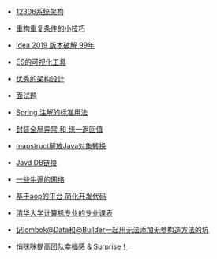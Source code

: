 - [12306系统架构](https://mp.weixin.qq.com/s/ZYS7UwgX1fli_rn1DA0b0g)
- [重构重复条件的小技巧](https://juejin.im/post/5e12a59d5188253abf5cdd43)
- [idea 2019 版本破解 99年](https://www.jianshu.com/p/de2209161358)
- [ES的可视化工具](https://www.jianshu.com/p/54e04b5b5ce2)
- [优秀的架构设计](https://mp.weixin.qq.com/s/00GtrLGNCFIbFy4gh2Ce2Q)
- [面试题](https://juejin.im/entry/5e99444b51882573a509b691)
- [Spring 注解的标准用法](https://mrbird.cc/deepin-springboot-autoconfig.html)
- [封装全局异常 和 统一返回值](https://www.jianshu.com/p/3f3d9e8d1efa)
- [mapstruct解放Java对象转换
](https://blog.csdn.net/w605283073/article/details/107371462)

- [Javd DB链接](
https://blog.csdn.net/shushugood/article/details/79925150)


- [一些牛逼的网络](https://mp.weixin.qq.com/s/WqvNalUNLP-IEkpFapJbKQ)

- [基于aop的平台 简化开发代码](https://gitee.com/dibo_software/diboot)

- [清华大学计算机专业的专业课表](https://www.tsinghua.edu.cn/wenjian/bkzy2020_28.pdf)

- [记lombok@Data和@Builder一起用无法添加无参构造方法的坑](https://blog.csdn.net/w605283073/article/details/89221853)

- [悄咪咪提高团队幸福感 & Surprise！](https://juejin.im/post/6860262796618268680)